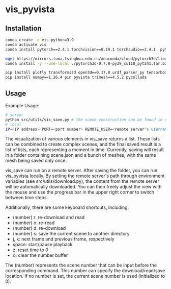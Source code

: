 # vis_pyvista

## Installation

```bash
conda create -n vis python=3.9
conda activate vis
conda install pytorch==2.4.1 torchvision==0.19.1 torchaudio==2.4.1  pytorch-cuda=11.8 -c pytorch -c nvidia

wget https://mirrors.tuna.tsinghua.edu.cn/anaconda/cloud/pytorch3d/linux-64/pytorch3d-0.7.8-py39_cu118_pyt241.tar.bz2
conda install -y --use-local ./pytorch3d-0.7.8-py39_cu118_pyt241.tar.bz2

pip install plotly transforms3d open3d==0.17.0 urdf_parser_py tensorboard wandb coacd rich
pip install numpy==1.26.4 pin pyvista trimesh==4.5.2 pycollada
```

## Usage

Example Usage:

```bash
# server
python src/utils/vis_save.py # the scene construction can be found in self_test
# local
IP=<IP address> PORT=<port number> REMOTE_USER=<remote server's username> KEY=<path to ssh key> REMOTE_PATH=<directory vis's path on remote server> LOCAL_PATH=./tmp/vis python src/utils/vis_pyvista.py
```

The visualization of various elements in vis_save returns a list. These lists can be combined to create complex scenes, and the final saved result is a list of lists, each representing a moment in time. Currently, saving will result in a folder containing scene.json and a bunch of meshes, with the same mesh being saved only once.

vis_save can run on a remote server. After saving the folder, you can run vis_pyvista locally. By setting the remote server's path through environment variables (see src/utils/download.py), the content from the remote server will be automatically downloaded. You can then freely adjust the view with the mouse and use the progress bar in the upper right corner to switch between time steps. 

Additionally, there are some keyboard shortcuts, including:

- (number) r: re-download and read
- (number) o: re-read
- (number) d: re-download
- (number) s: save the current scene to another directory
- j, k: next frame and previous frame, respectively
- space: start/pause playback
- z: reset time to 0
- q: clear the number buffer

The (number) represents the scene number that can be input before the corresponding command. This number can specify the download/read/save location. If no number is set, the current scene number is used (initialized to 0).
